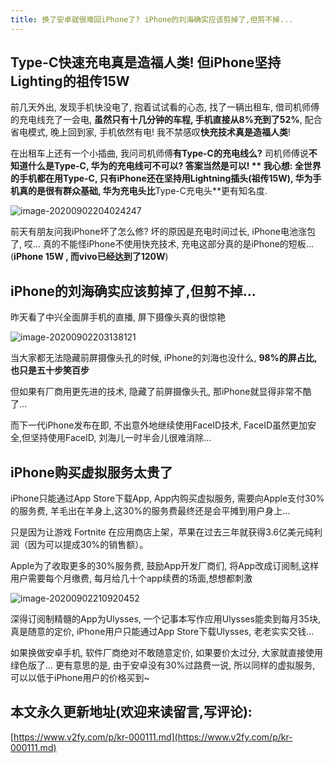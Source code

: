 ```yaml
---
title: 换了安卓就很难回iPhone了? iPhone的刘海确实应该剪掉了,但剪不掉...
---
```


##  Type-C快速充电真是造福人类! 但iPhone坚持Lighting的祖传15W

前几天外出, 发现手机快没电了, 抱着试试看的心态, 找了一辆出租车, 借司机师傅的充电线充了一会电, **虽然只有十几分钟的车程, 手机直接从8%充到了52%**, 配合省电模式, 晚上回到家, 手机依然有电!  我不禁感叹**快充技术真是造福人类**!

在出租车上还有一个小插曲,  我问司机师傅**有Type-C的充电线么?** 司机师傅说**不知道什么是Type-C, 华为的充电线可不可以?  答案当然是可以! ** 我心想: **全世界的手机都在用Type-C, 只有iPhone还在坚持用Lightning插头(祖传15W)**, 华为手机真的是很有群众基础, **华为充电头**比**Type-C充电头**更有知名度.

![image-20200902204024247](https://www.v2fy.com/asset/0i/jikemiji/jikemiji-md/kr-000111.assets/image-20200902204024247.png)

前天有朋友问我iPhone坏了怎么修? 坏的原因是充电时间过长, iPhone电池涨包了, 哎... 真的不能怪iPhone不使用快充技术, 充电这部分真的是iPhone的短板... (**iPhone 15W , 而vivo已经达到了120W**)



## iPhone的刘海确实应该剪掉了,但剪不掉...

昨天看了中兴全面屏手机的直播, 屏下摄像头真的很惊艳

![image-20200902203138121](https://www.v2fy.com/asset/0i/jikemiji/jikemiji-md/kr-000111.assets/image-20200902203138121.png)

当大家都无法隐藏前屏摄像头孔的时候, iPhone的刘海也没什么, **98%的屏占比,也只是五十步笑百步**

但如果有厂商用更先进的技术, 隐藏了前屏摄像头孔, 那iPhone就显得非常不酷了...

而下一代iPhone发布在即,  不出意外地继续使用FaceID技术, FaceID虽然更加安全,但坚持使用FaceID, 刘海儿一时半会儿很难消除...



## iPhone购买虚拟服务太贵了

iPhone只能通过App Store下载App, App内购买虚拟服务, 需要向Apple支付30%的服务费, 羊毛出在羊身上,这30%的服务费最终还是会平摊到用户身上...



只是因为让游戏 Fortnite 在应用商店上架，苹果在过去三年就获得3.6亿美元纯利润（因为可以提成30%的销售额）。



Apple为了收取更多的30%服务费, 鼓励App开发厂商们, 将App改成订阅制,这样用户需要每个月缴费, 每月给几十个app续费的场面,想想都刺激

![image-20200902210920452](https://www.v2fy.com/asset/0i/jikemiji/jikemiji-md/kr-000111.assets/image-20200902210920452.png)



深得订阅制精髓的App为Ulysses, 一个记事本写作应用Ulysses能卖到每月35块, 真是随意的定价, iPhone用户只能通过App Store下载Ulysses, 老老实实交钱...



如果换做安卓手机, 软件厂商绝对不敢随意定价, 如果要价太过分, 大家就直接使用绿色版了... 更有意思的是, 由于安卓没有30%过路费一说, 所以同样的虚拟服务, 可以以低于iPhone用户的价格买到~













#### 
## 本文永久更新地址(欢迎来读留言,写评论):

[https://www.v2fy.com/p/kr-000111.md](https://www.v2fy.com/p/kr-000111.md)

